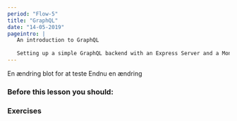 ```yaml
---
period: "Flow-5"
title: "GraphQL"
date: "14-05-2019"
pageintro: | 
   An introduction to GraphQL
   
   Setting up a simple GraphQL backend with an Express Server and a Mongo Database
---
```


En ændring blot for at teste
Endnu en ændring

### Before this lesson you should:
<!--readings_begin-->

<!--readings_end-->

### Exercises
<!--exercises_begin-->

<!--exercises_end-->

